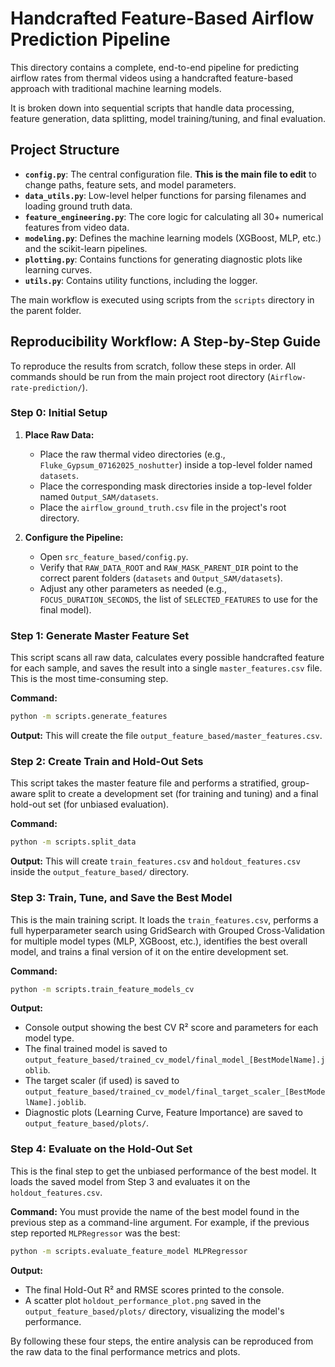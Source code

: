 # Handcrafted Feature-Based Airflow Prediction Pipeline

This directory contains a complete, end-to-end pipeline for predicting airflow rates from thermal videos using a handcrafted feature-based approach with traditional machine learning models.

It is broken down into sequential scripts that handle data processing, feature generation, data splitting, model training/tuning, and final evaluation.

## Project Structure

-   **`config.py`**: The central configuration file. **This is the main file to edit** to change paths, feature sets, and model parameters.
-   **`data_utils.py`**: Low-level helper functions for parsing filenames and loading ground truth data.
-   **`feature_engineering.py`**: The core logic for calculating all 30+ numerical features from video data.
-   **`modeling.py`**: Defines the machine learning models (XGBoost, MLP, etc.) and the scikit-learn pipelines.
-   **`plotting.py`**: Contains functions for generating diagnostic plots like learning curves.
-   **`utils.py`**: Contains utility functions, including the logger.

The main workflow is executed using scripts from the `scripts` directory in the parent folder.

## Reproducibility Workflow: A Step-by-Step Guide

To reproduce the results from scratch, follow these steps in order. All commands should be run from the main project root directory (`Airflow-rate-prediction/`).

### Step 0: Initial Setup

1.  **Place Raw Data:**
    *   Place the raw thermal video directories (e.g., `Fluke_Gypsum_07162025_noshutter`) inside a top-level folder named `datasets`.
    *   Place the corresponding mask directories inside a top-level folder named `Output_SAM/datasets`.
    *   Place the `airflow_ground_truth.csv` file in the project's root directory.

2.  **Configure the Pipeline:**
    *   Open `src_feature_based/config.py`.
    *   Verify that `RAW_DATA_ROOT` and `RAW_MASK_PARENT_DIR` point to the correct parent folders (`datasets` and `Output_SAM/datasets`).
    *   Adjust any other parameters as needed (e.g., `FOCUS_DURATION_SECONDS`, the list of `SELECTED_FEATURES` to use for the final model).

### Step 1: Generate Master Feature Set

This script scans all raw data, calculates every possible handcrafted feature for each sample, and saves the result into a single `master_features.csv` file. This is the most time-consuming step.

**Command:**
```bash
python -m scripts.generate_features
```
**Output:** This will create the file `output_feature_based/master_features.csv`.

### Step 2: Create Train and Hold-Out Sets

This script takes the master feature file and performs a stratified, group-aware split to create a development set (for training and tuning) and a final hold-out set (for unbiased evaluation).

**Command:**
```bash
python -m scripts.split_data
```
**Output:** This will create `train_features.csv` and `holdout_features.csv` inside the `output_feature_based/` directory.

### Step 3: Train, Tune, and Save the Best Model

This is the main training script. It loads the `train_features.csv`, performs a full hyperparameter search using GridSearch with Grouped Cross-Validation for multiple model types (MLP, XGBoost, etc.), identifies the best overall model, and trains a final version of it on the entire development set.

**Command:**
```bash
python -m scripts.train_feature_models_cv
```
**Output:**
-   Console output showing the best CV R² score and parameters for each model type.
-   The final trained model is saved to `output_feature_based/trained_cv_model/final_model_[BestModelName].joblib`.
-   The target scaler (if used) is saved to `output_feature_based/trained_cv_model/final_target_scaler_[BestModelName].joblib`.
-   Diagnostic plots (Learning Curve, Feature Importance) are saved to `output_feature_based/plots/`.

### Step 4: Evaluate on the Hold-Out Set

This is the final step to get the unbiased performance of the best model. It loads the saved model from Step 3 and evaluates it on the `holdout_features.csv`.

**Command:**
You must provide the name of the best model found in the previous step as a command-line argument. For example, if the previous step reported `MLPRegressor` was the best:
```bash
python -m scripts.evaluate_feature_model MLPRegressor
```
**Output:**
-   The final Hold-Out R² and RMSE scores printed to the console.
-   A scatter plot `holdout_performance_plot.png` saved in the `output_feature_based/plots/` directory, visualizing the model's performance.

By following these four steps, the entire analysis can be reproduced from the raw data to the final performance metrics and plots.